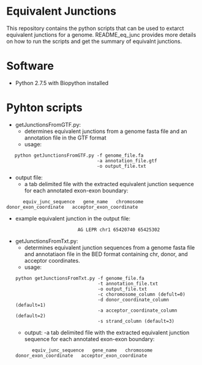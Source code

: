 # Equivalent Junctions

This repository contains the python scripts that can be used to extarct equivalent junctions for a genome. README_eq_junc provides more details on how to run the scripts and get the summary of equivalnt junctions.

# Software

- Python 2.7.5 with Biopython installed

# Pyhton scripts

- getJunctionsFromGTF.py: 
   - determines equivalent junctions from a genome fasta file and an annotation file in the GTF format
   - usage:
        
```  
   python getJunctionsFromGTF.py -f genome_file.fa
                                 -a annotation_file.gtf
                                 -o output_file.txt
```
   - output file: 
       - a tab delimited file with the extracted equivalent junction sequence for each annotated exon-exon boundary: 
   ```
         equiv_junc_sequence   gene_name   chromosome   donor_exon_coordinate   acceptor_exon_coordinate 
   ```
   
   - example equivalent junction in the output file:
   ```
                             AG LEPR chr1 65420740 65425302  
  ```
- getJunctionsFromTxt.py: 
    - determines equivalent junction sequences from a genome fasta file and annotatiaon file in the BED format containing chr, donor, and acceptor coordinates.
   - usage: 
   ```
   python getJunctionsFromTxt.py -f genome_file.fa
                                 -t annotation_file.txt
                                 -o output_file.txt
                                 -c choromosome_column (defult=0) 
                                 -d donor_coordinate_column (default=1) 
                                 -a acceptor_coordinate_column (default=2)
                                 -s strand_column (default=3)
    ```                                       
   - output: 
     -a tab delimited file with the extracted equivalent junction sequence for each annotated exon-exon boundary: 
   ```
         equiv_junc_sequence   gene_name   chromosome   donor_exon_coordinate   acceptor_exon_coordinate 
   ```
